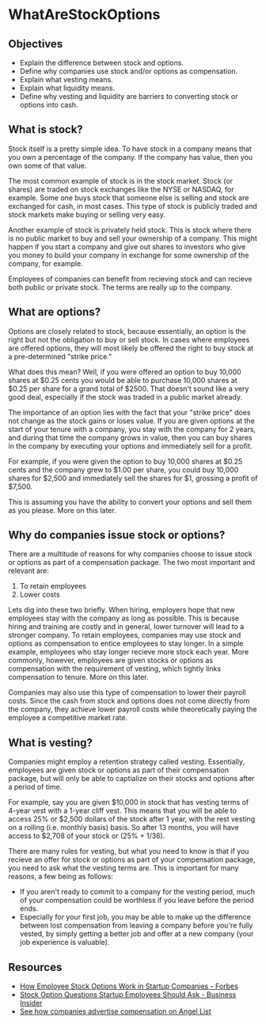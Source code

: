 # WhatAreStockOptions

## Objectives
* Explain the difference between stock and options.
* Define why companies use stock and/or options as compensation.
* Explain what vesting means.
* Explain what liquidity means.
* Define why vesting and liquidity are barriers to converting stock or options into cash.

## What is stock?
Stock itself is a pretty simple idea. To have stock in a company means that you own a percentage of the company. If the company has value, then you own some of that value. 

The most common example of stock is in the stock market. Stock (or shares) are traded on stock exchanges like the NYSE or NASDAQ, for example. Some one buys stock that someone else is selling and stock are exchanged for cash, in most cases. This type of stock is publicly traded and stock markets make buying or selling very easy.

Another example of stock is privately held stock. This is stock where there is no public market to buy and sell your ownership of a company. This might happen if you start a company and give out shares to investors who give you money to build your company in exchange for some ownership of the company, for example.

Employees of companies can benefit from recieving stock and can recieve both public or private stock. The terms are really up to the company.

## What are options?
Options are closely related to stock, because essentially, an option is the right but not the obligation to buy or sell stock. In cases where employees are offered options, they will most likely be offered the right to buy stock at a pre-determined "strike price." 

What does this mean? Well, if you were offered an option to buy 10,000 shares at $0.25 cents you would be able to purchase 10,000 shares at $0.25 per share for a grand total of $2500. That doesn't sound like a very good deal, especially if the stock was traded in a public market already. 

The importance of an option lies with the fact that your "strike price" does not change as the stock gains or loses value. If you are given options at the start of your tenure with a company, you stay with the company for 2 years, and during that time the company grows in value, then you can buy shares in the company by executing your options and immediately sell for a profit.

For example, if you were given the option to buy 10,000 shares at $0.25 cents and the company grew to $1.00 per share, you could buy 10,000 shares for $2,500 and immediately sell the shares for $1, grossing a profit of $7,500.

This is assuming you have the ability to convert your options and sell them as you please. More on this later.

## Why do companies issue stock or options?
There are a multitude of reasons for why companies choose to issue stock or options as part of a compensation package. The two most important and relevant are:
1. To retain employees
2. Lower costs

Lets dig into these two briefly. When hiring, employers hope that new employees stay with the company as long as possible. This is because hiring and training are costly and in general, lower turnover will lead to a stronger company. To retain employees, companies may use stock and options as compensation to entice employees to stay longer. In a simple example, employees who stay longer recieve more stock each year. More commonly, however, employees are given stocks or options as compensation with the requirement of vesting, which tightly links compensation to tenure. More on this later.

Companies may also use this type of compensation to lower their payroll costs. Since the cash from stock and options does not come directly from the company, they achieve lower payroll costs while theoretically paying the employee a competitive market rate.

## What is vesting?
Companies might employ a retention strategy called vesting. Essentially, employees are given stock or options as part of their compensation package, but will only be able to captialize on their stocks and options after a period of time. 

For example, say you are given $10,000 in stock that has vesting terms of 4-year vest with a 1-year cliff vest. This means that you will be able to access 25% or $2,500 dollars of the stock after 1 year, with the rest vesting on a rolling (i.e. monthly basis) basis. So after 13 months, you will have access to $2,708 of your stock or (25% + 1/36).

There are many rules for vesting, but what you need to know is that if you recieve an offer for stock or options as part of your compensation package, you need to ask what the vesting terms are. This is important for many reasons, a few being as follows:
* If you aren't ready to commit to a company for the vesting period, much of your compensation could be worthless if you leave before the period ends.
* Especially for your first job, you may be able to make up the difference between lost compensation from leaving a company before you're fully vested, by simply getting a better job and offer at a new company (your job experience is valuable).







## Resources
* [How Employee Stock Options Work in Startup Companies - Forbes](https://www.forbes.com/sites/allbusiness/2016/02/27/how-employee-stock-options-work-in-startup-companies/#64e4a91d6633)
* [Stock Option Questions Startup Employees Should Ask - Business Insider](http://www.businessinsider.com/stock-option-questions-startup-employees-should-ask-2014-4)
* [See how companies advertise compensation on Angel List](angel.co)
